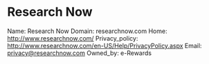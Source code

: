 
# Research Now

Name: Research Now
Domain: researchnow.com
Home: http://www.researchnow.com/
Privacy_policy: http://www.researchnow.com/en-US/Help/PrivacyPolicy.aspx
Email: privacy@researchnow.com
Owned_by: e-Rewards
